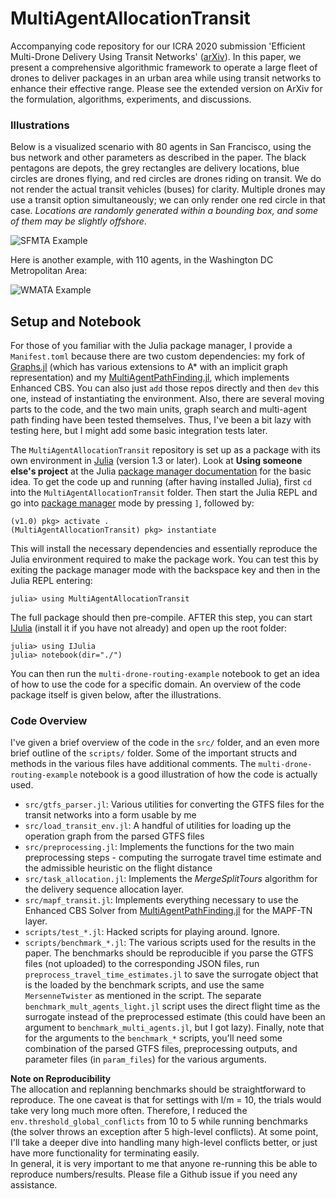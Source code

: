 # MultiAgentAllocationTransit

Accompanying code repository for our ICRA 2020 submission 'Efficient Multi-Drone Delivery Using Transit Networks' ([arXiv](https://arxiv.org/abs/1909.11840)).
In this paper, we present a comprehensive algorithmic framework to operate a large fleet of drones to deliver
packages in an urban area while using transit networks to enhance their effective range. Please see the extended
version on ArXiv for the formulation, algorithms, experiments, and discussions.

### Illustrations

Below is a visualized scenario with 80 agents in San Francisco,
using the bus network and other parameters as described in the paper.
The black pentagons are depots, the grey rectangles are delivery
locations, blue circles are drones flying, and red circles are drones riding on transit. We
do not render the actual transit vehicles (buses) for clarity. Multiple drones may use a transit option
simultaneously; we can only render one red circle in that case.
_Locations are randomly generated within a bounding
box, and some of them may be slightly offshore_.

![SFMTA Example](img/viz_soln_sf_78agts_100dpi.gif)

Here is another example, with 110 agents, in the Washington DC Metropolitan Area:

![WMATA Example](img/viz_soln_wdc_110agts_100dpi.gif)


## Setup and Notebook

For those of you familiar with the Julia package manager, I provide a `Manifest.toml` because there are two custom dependencies: my fork of [Graphs.jl](https://github.com/Shushman/Graphs.jl) (which has various extensions to A*
with an implicit graph representation) and my [MultiAgentPathFinding.jl](https://github.com/Shushman/MultiAgentPathFinding.jl),
which implements Enhanced CBS. You can also just `add` those repos directly and then `dev` this one, instead of
instantiating the environment.
Also, there are several moving parts to the code, and the two main units, graph search and multi-agent path finding have been tested themselves.
Thus, I've been a bit lazy with testing here, but I might add some basic integration tests later.

The `MultiAgentAllocationTransit` repository is set up as a package with its own environment in [Julia](https://julialang.org/downloads/) (version 1.3 or later). Look at **Using someone else's project** at the Julia [package manager documentation](https://julialang.github.io/Pkg.jl/v1/environments/#Using-someone-else's-project-1) for the basic idea. To get the code up and running (after having installed Julia), first `cd` into the `MultiAgentAllocationTransit` folder.
Then start the Julia REPL and go into [package manager](https://julialang.github.io/Pkg.jl/v1/getting-started/) mode by pressing `]`, followed by:
```shell
(v1.0) pkg> activate .
(MultiAgentAllocationTransit) pkg> instantiate
```
This will install the necessary dependencies and essentially reproduce the Julia environment required to make the package work. You can test this by exiting the package manager mode with the backspace key and then in the Julia REPL entering:
```shell
julia> using MultiAgentAllocationTransit
```
The full package should then pre-compile. AFTER this step, you can start [IJulia](https://github.com/JuliaLang/IJulia.jl) (install it if you have not already) and open up the root folder:
```shell
julia> using IJulia
julia> notebook(dir="./")
```
You can then run the `multi-drone-routing-example` notebook to get an idea of how to use the code for a specific domain. An overview of the code package itself is given below, after the illustrations.


### Code Overview

I've given a brief overview of the code in the `src/` folder, and an even more brief outline of the `scripts/` folder. Some of the important structs and methods in the various files have additional comments. The `multi-drone-routing-example` notebook is a good illustration of how the code is actually used.

- `src/gtfs_parser.jl`: Various utilities for converting the GTFS files for the transit networks into a form usable by me
- `src/load_transit_env.jl`: A handful of utilities for loading up the operation graph from the parsed GTFS files
- `src/preprocessing.jl`: Implements the functions for the two main preprocessing steps - computing the surrogate travel time estimate and the admissible heuristic on the flight distance
- `src/task_allocation.jl`: Implements the _MergeSplitTours_ algorithm for the delivery sequence allocation layer.
- `src/mapf_transit.jl`: Implements everything necessary to use the Enhanced CBS Solver from [MultiAgentPathFinding.jl](https://github.com/Shushman/MultiAgentPathFinding.jl) for the MAPF-TN layer.
- `scripts/test_*.jl`: Hacked scripts for playing around. Ignore.
- `scripts/benchmark_*.jl`: The various scripts used for the results in the paper. The benchmarks should be reproducible if you parse the GTFS files (not uploaded) to the corresponding JSON files, run `preprocess_travel_time_estimates.jl` to save the surrogate object that is the loaded by the benchmark scripts, and use the same `MersenneTwister` as mentioned in the script. The separate `benchmark_mult_agents_light.jl` script uses the direct flight time as the surrogate instead of the preprocessed estimate (this could have been an argument to `benchmark_multi_agents.jl`, but I got lazy).
Finally, note that for the arguments to the `benchmark_*` scripts, you'll need
some combination of the parsed GTFS files, preprocessing outputs, and
parameter files (in `param_files`) for the various arguments.


**Note on Reproducibility**
</br>
The allocation and replanning benchmarks should be straightforward to reproduce.
The one caveat is that for settings with l/m = 10, the trials would take very long much more often. Therefore, I reduced the `env.threshold_global_conflicts`
from 10 to 5 while running benchmarks (the solver throws an exception after 5 high-level conflicts). At some point, I'll take a deeper dive into handling many high-level conflicts better, or just have more functionality for terminating easily.
</br>
In general, it is very important to me that anyone re-running this be able to reproduce numbers/results. Please file a Github issue if you need any assistance.
